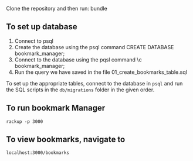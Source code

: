 Clone the repository and then run:
bundle

## To set up database

1. Connect to psql
2. Create the database using the psql command CREATE DATABASE bookmark_manager;
3. Connect to the database using the pqsl command \c bookmark_manager;
4. Run the query we have saved in the file 01_create_bookmarks_table.sql

To set up the appropriate tables, connect to the database in `psql` and run the SQL scripts in the `db/migrations` folder in the given order.

## To run bookmark Manager

```
rackup -p 3000
```

## To view bookmarks, navigate to

`localhost:3000/bookmarks`
